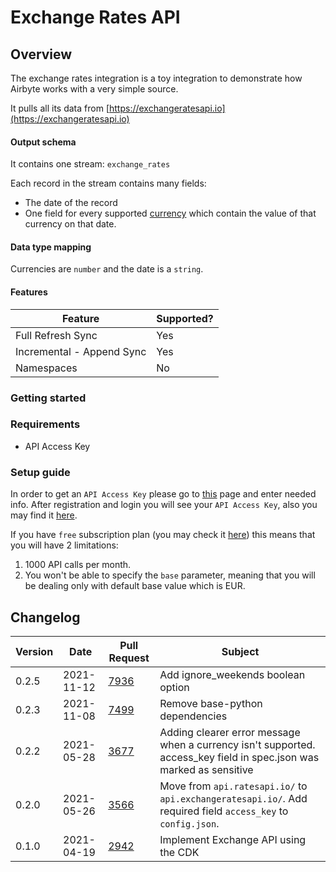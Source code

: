 # Exchange Rates API

## Overview

The exchange rates integration is a toy integration to demonstrate how Airbyte works with a very simple source.

It pulls all its data from [https://exchangeratesapi.io](https://exchangeratesapi.io)

#### Output schema

It contains one stream: `exchange_rates`

Each record in the stream contains many fields:

* The date of the record
* One field for every supported [currency](https://www.ecb.europa.eu/stats/policy\_and\_exchange\_rates/euro\_reference\_exchange\_rates/html/index.en.html) which contain the value of that currency on that date.

#### Data type mapping

Currencies are `number` and the date is a `string`.

#### Features

| Feature                   | Supported? |
| ------------------------- | ---------- |
| Full Refresh Sync         | Yes        |
| Incremental - Append Sync | Yes        |
| Namespaces                | No         |

### Getting started

### Requirements

* API Access Key

### Setup guide

In order to get an `API Access Key` please go to [this](https://manage.exchangeratesapi.io/signup/free) page and enter needed info. After registration and login you will see your `API Access Key`, also you may find it [here](https://manage.exchangeratesapi.io/dashboard).

If you have `free` subscription plan (you may check it [here](https://manage.exchangeratesapi.io/plan)) this means that you will have 2 limitations:

1. 1000 API calls per month.
2. You won't be able to specify the `base` parameter, meaning that you will be dealing only with default base value which is EUR.

## Changelog

| Version | Date       | Pull Request                                           | Subject                                                                                                              |
| ------- | ---------- | ------------------------------------------------------ | -------------------------------------------------------------------------------------------------------------------- |
| 0.2.5   | 2021-11-12 | [7936](https://github.com/airbytehq/airbyte/pull/7936) | Add ignore\_weekends boolean option                                                                                  |
| 0.2.3   | 2021-11-08 | [7499](https://github.com/airbytehq/airbyte/pull/7499) | Remove base-python dependencies                                                                                      |
| 0.2.2   | 2021-05-28 | [3677](https://github.com/airbytehq/airbyte/pull/3677) | Adding clearer error message when a currency isn't supported. access\_key field in spec.json was marked as sensitive |
| 0.2.0   | 2021-05-26 | [3566](https://github.com/airbytehq/airbyte/pull/3566) | Move from `api.ratesapi.io/` to `api.exchangeratesapi.io/`. Add required field `access_key` to `config.json`.        |
| 0.1.0   | 2021-04-19 | [2942](https://github.com/airbytehq/airbyte/pull/2942) | Implement Exchange API using the CDK                                                                                 |
